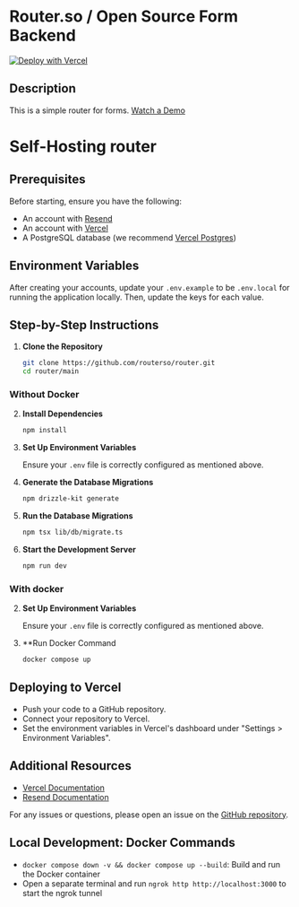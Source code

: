 # Router.so / Open Source Form Backend

<a href="https://vercel.com/new/clone?repository-url=https%3A%2F%2Fgithub.com%2Frouterso%2Frouter%2Ftree%2Fmain&env=RESEND_API_KEY,NEXTAUTH_SECRET,NODE_ENV,POSTGRES_URL&envDescription=NODE_ENV%20should%20be%20%60development%60.%20Resend%20will%20require%20an%20account%20to%20get%20an%20API%20key.&envLink=https%3A%2F%2Fgithub.com%2Frouterso%2Frouter%2Ftree%2Fmain%3Ftab%3Dreadme-ov-file%23prerequisites&project-name=router-so&repository-name=router-so"><img src="https://vercel.com/button" alt="Deploy with Vercel"/></a>

## Description

This is a simple router for forms. [Watch a Demo](https://x.com/youngbloodcyb/status/1831808232966516972)

# Self-Hosting router

## Prerequisites

Before starting, ensure you have the following:

-   An account with [Resend](https://resend.com/)
-   An account with [Vercel](https://vercel.com/)
-   A PostgreSQL database (we recommend [Vercel Postgres](https://vercel.com/docs/storage/vercel-postgres))

## Environment Variables

After creating your accounts, update your `.env.example` to be `.env.local` for running the application locally. Then, update the keys for each value.

## Step-by-Step Instructions

1. **Clone the Repository**

    ```sh
    git clone https://github.com/routerso/router.git
    cd router/main
    ```

### Without Docker

2. **Install Dependencies**

    ```sh
    npm install
    ```

3. **Set Up Environment Variables**

    Ensure your `.env` file is correctly configured as mentioned above.

4. **Generate the Database Migrations**

    ```sh
    npm drizzle-kit generate
    ```

5. **Run the Database Migrations**

    ```sh
    npm tsx lib/db/migrate.ts
    ```

6. **Start the Development Server**

    ```sh
    npm run dev
    ```

### With docker

2. **Set Up Environment Variables**

    Ensure your `.env` file is correctly configured as mentioned above.

3. \*\*Run Docker Command
    ```sh
    docker compose up
    ```

## Deploying to Vercel

-   Push your code to a GitHub repository.
-   Connect your repository to Vercel.
-   Set the environment variables in Vercel's dashboard under "Settings > Environment Variables".

## Additional Resources

-   [Vercel Documentation](https://vercel.com/docs)
-   [Resend Documentation](https://resend.com/docs)

For any issues or questions, please open an issue on the [GitHub repository](https://github.com/routerso/router).

## Local Development: Docker Commands

-   `docker compose down -v && docker compose up --build`: Build and run the Docker container
-   Open a separate terminal and run `ngrok http http://localhost:3000` to start the ngrok tunnel
